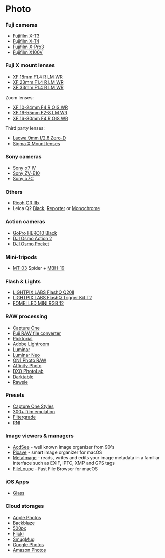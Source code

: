 # Photo
### Fuji cameras
* [Fujifilm X-T3](https://fujifilm-x.com/global/products/cameras/x-t3/)
* [Fujifilm X-T4](https://fujifilm-x.com/global/products/cameras/x-t4/)
* [Fujifilm X-Pro3](https://fujifilm-x.com/en-us/products/cameras/x-pro3/)
* [Fujifilm X100V](https://fujifilm-x.com/en-us/products/cameras/x100v/)

### Fuji X mount lenses
* [XF 18mm F1.4 R LM WR](https://fujifilm-x.com/global/products/lenses/xf18mmf14-r-lm-wr/)
* [XF 23mm F1.4 R LM WR](https://fujifilm-x.com/global/products/lenses/xf23mmf14-r-lm-wr/)
* [XF 33mm F1.4 R LM WR](https://fujifilm-x.com/global/products/lenses/xf33mmf14-r-lm-wr/)

Zoom lenses:
* [XF 10-24mm F4 R OIS WR](https://fujifilm-x.com/global/products/lenses/xf10-24mmf4-r-ois-wr/)
* [XF 16-55mm F2-8 LM WR](https://fujifilm-x.com/global/products/lenses/xf16-55mmf28-r-lm-wr/)
* [XF 16-80mm F4 R OIS WR](https://fujifilm-x.com/global/products/lenses/xf16-80mmf4-r-ois-wr/)

Third party lenses:
* [Laowa 9mm f/2.8 Zero-D](https://www.venuslens.net/product/9mm/)
* [Sigma X Mount lenses](https://www.sigma-global.com/en/magazine/m_series/others-lenses/fujifilm-x-mount/sigma_xmount_lenses/)

### Sony cameras
* [Sony α7 IV](https://www.sony.cz/electronics/fotoaparaty-s-vymennymi-objektivy-2/ilce-7m4)
* [Sony ZV-E10](https://www.sony.co.uk/electronics/interchangeable-lens-cameras/zv-e10)
* [Sony α7C](https://www.sony.co.uk/electronics/interchangeable-lens-cameras/ilce-7c)

### Others
* [Ricoh GR IIIx](http://www.ricoh-imaging.co.jp/english/products/gr-3/)
* Leica Q2 [Black](https://leica-camera.com/en-SG/photography/cameras/q/q2-black), [Reporter](https://leica-camera.com/en-SG/photography/cameras/q/q2-reporter) or [Monochrome](https://leica-camera.com/en-SG/photography/cameras/q/q2-monochrom)

### Action cameras
* [GoPro HERO10 Black](https://gopro.com/en/cz/shop/cameras/hero10-black/CHDHX-101-master.html)
* [DJI Osmo Action 2](https://www.dji.com/cz/dji-action-2)
* [DJI Osmo Pocket](https://www.dji.com/cz/pocket-2)

### Mini-tripods
* [MT-03](https://www.leofoto.com/products_detail.php?id=293) Spider + [MBH-19](https://www.leofoto.com/products_detail.php?id=297)

### Flash & Lights
* [LIGHTPIX LABS FlashQ Q20II](https://www.lightpixlabs.com/pages/q20ii)
* [LIGHTPIX LABS FlashQ Trigger Kit T2](https://lightpixlabs.com/pages/flashq-t2)
* [FOMEI LED MINI RGB 12](https://landing.fomei.com/led-mini-rgb-12)

### RAW processing
* [Capture One](https://www.captureone.com/en/)
* [Fuji RAW file converter](http://www.fujifilm.com/support/digital_cameras/software/myfinepix_studio/rfc/)
* [Picktorial](https://www.picktorial.com/)
* [Adobe Lightroom](https://lightroom.adobe.com/)
* [Luminar](https://skylum.com/luminar)
* [Luminar Neo](https://skylum.com/luminar-neo)
* [ON1 Photo RAW](https://www.on1.com/products/photo-raw)
* [Affinity Photo](https://affinity.serif.com/en-us/photo/)
* [DXO PhotoLab](https://www.dxo.com/dxo-photolab/)
* [Darktable](https://www.darktable.org/)
* [Rawsie](https://rawsie.co/)

### Presets
* [Capture One Styles](https://www.captureone.com/en/products-plans/styles)
* [300+ film emulation](https://www.presetpro.com/product/film-emulation-capture-one/)
* [Filtergrade](https://filtergrade.com/product-category/capture-one-styles/)
* [RNI](https://reallyniceimages.com/store.html)

### Image viewers & managers
* [AcdSee](https://www.acdsee.com/en/index) - well known image organizer from 90's
* [Pixave](http://www.littlehj.com/mac/) - smart image organizer for macOS
* [MetaImage](https://neededapps.com/metaimage/) - reads, writes and edits your image metadata in a familiar interface such as EXIF, IPTC, XMP and GPS tags
* [FileLoupe](https://www.fileloupe.com/) - Fast File Browser for macOS

### iOS Apps
* [Glass](https://glass.photo/)

### Cloud storages
* [Apple Photos](https://support.apple.com/photos)
* [Backblaze](https://www.backblaze.com/)
* [500px](https://web.500px.com/)
* [Flickr](https://www.flickr.com/)
* [SmugMug](https://www.smugmug.com/)
* [Google Photos](https://photos.google.com/)
* [Amazon Photos](https://www.amazon.com/Amazon-Photos/b?ie=UTF8&node=13234696011)
